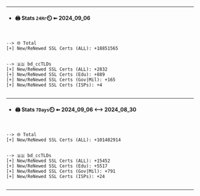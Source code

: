 

---
- #### 🖨️ **Stats** `24Hr`⏲️ ➼ 2024_09_06
```console


--> 🌐 Total
[+] New/ReNewed SSL Certs (ALL): +18851565


--> 🇧🇩 bd_ccTLDs
[+] New/ReNewed SSL Certs (ALL): +2832
[+] New/ReNewed SSL Certs (Edu): +889
[+] New/ReNewed SSL Certs (Gov|Mil): +165
[+] New/ReNewed SSL Certs (ISPs): +4


```

---
- #### 🖨️ **Stats** `7Days`⏲️ ➼ 2024_09_06 <--> 2024_08_30
```console


--> 🌐 Total
[+] New/ReNewed SSL Certs (ALL): +101482914


--> 🇧🇩 bd_ccTLDs
[+] New/ReNewed SSL Certs (ALL): +15452
[+] New/ReNewed SSL Certs (Edu): +5517
[+] New/ReNewed SSL Certs (Gov|Mil): +791
[+] New/ReNewed SSL Certs (ISPs): +24


```

---

